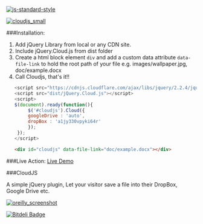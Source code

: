 [![js-standard-style](https://img.shields.io/badge/code%20style-standard-brightgreen.svg?style=flat)](https://github.com/feross/standard)


[![cloudjs_small](https://cloud.githubusercontent.com/assets/7023876/12836797/32e88944-cbe6-11e5-95d2-6d5cfad8d085.png)](https://webmechanicx.github.io/CloudJS/)

###Installation:
1. Add jQuery Library from local or any CDN site.
2. Include jQuery.Cloud.js from dist folder
3. Create a html block element `div` and add a custom data attribute `data-file-link` to hold the root path of your file e.g. images/wallpaper.jpg, doc/example.docx
4. Call Cloudjs, that's it!!


```javascript
   <script src="https://cdnjs.cloudflare.com/ajax/libs/jquery/2.2.4/jquery.min.js"></script>
   <script src="dist/jQuery.Cloud.js"></script>
   <script>
   $(document).ready(function(){
		$('#cloudjs').Cloud({
		googleDrive : 'auto',
		dropBox : 'a1jy330vpyki64r'
		});
	});
   </script>
```


```html
   <div id="cloudjs" data-file-link="doc/example.docx"></div>

```


###Live Action:
<a href="https://webmechanicx.github.io/CloudJS/" target="_blank">Live Demo</a>


###CloudJS

A simple jQuery plugin, Let your visitor save a file into their DropBox, Google Drive etc.

[![oreilly_screenshot](https://cloud.githubusercontent.com/assets/7023876/12835170/03d9f920-cbd8-11e5-861c-b255209cdb2c.jpg)](http://www.oreilly.com)

[![Bitdeli Badge](https://d2weczhvl823v0.cloudfront.net/webmechanicx/cloudjs/trend.png)](https://bitdeli.com/free "Bitdeli Badge")

